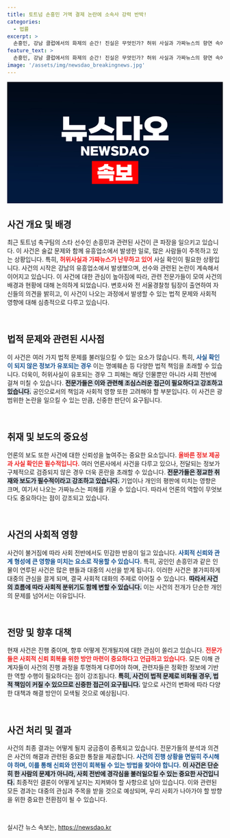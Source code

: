 ```yaml
---
title: 토트넘 손흥민 거액 결제 논란에 소속사 강력 반박!
categories:
  - 법률
excerpt: >
  손흥민, 강남 클럽에서의 화제의 순간! 진실은 무엇인가? 허위 사실과 가짜뉴스의 향연 속에서 밝혀진 사건의 전말을 지금 확인하세요!
feature_text: >
  손흥민, 강남 클럽에서의 화제의 순간! 진실은 무엇인가? 허위 사실과 가짜뉴스의 향연 속에서 밝혀진 사건의 전말을 지금 확인하세요!
image: '/assets/img/newsdao_breakingnews.jpg'
---
```


<p><img src="/assets/img/newsdao_breakingnews.jpg" alt="koreaapp 속보" /></p>

<h2 data-ke-size="size26">사건 개요 및 배경</h2>

<p data-ke-size="size16">최근 토트넘 축구팀의 스타 선수인 손흥민과 관련된 사건이 큰 파장을 일으키고 있습니다. 이 사건은 술값 문제와 함께 유흥업소에서 발생한 일로, 많은 사람들이 주목하고 있는 상황입니다. 특히, <b><span style="color: #ee2323;">허위사실과 가짜뉴스가 난무하고 있어</span></b> 사실 확인이 필요한 상황입니다. 사건의 시작은 강남의 유흥업소에서 발생했으며, 선수와 관련된 논란이 계속해서 이어지고 있습니다. 이 사건에 대한 관심이 높아짐에 따라, 관련 전문가들이 모여 사건의 배경과 현황에 대해 논의하게 되었습니다. 변호사와 전 서울경찰청 팀장이 출연하여 자신들의 의견을 밝히고, 이 사건이 나오는 과정에서 발생할 수 있는 법적 문제와 사회적 영향에 대해 심층적으로 다루고 있습니다.</p>

<p data-ke-size="size16">&nbsp;</p>

<h2 data-ke-size="size26">법적 문제와 관련된 시사점</h2>

<p data-ke-size="size16">이 사건은 여러 가지 법적 문제를 불러일으킬 수 있는 요소가 많습니다. 특히, <b><span style="color: #1a5490;">사실 확인이 되지 않은 정보가 유포되는 경우</span></b> 이는 명예훼손 등 다양한 법적 책임을 초래할 수 있습니다. 더욱이, 허위사실이 유포되는 경우 그 피해는 해당 인물뿐만 아니라 사회 전반에 걸쳐 미칠 수 있습니다. <b><span style="background-color: #21538527;">전문가들은 이와 관련해 조심스러운 접근이 필요하다고 강조하고 있습니다.</span></b> 공인으로서의 책임과 사회적 영향 또한 고려해야 할 부분입니다. 이 사건은 광범위한 논란을 일으킬 수 있는 만큼, 신중한 판단이 요구됩니다.</p>

<p data-ke-size="size16">&nbsp;</p>

<h2 data-ke-size="size26">취재 및 보도의 중요성</h2>

<p data-ke-size="size16">언론의 보도 또한 사건에 대한 신뢰성을 높여주는 중요한 요소입니다. <b><span style="color: #ee2323;">올바른 정보 제공과 사실 확인은 필수적입니다.</span></b> 여러 언론사에서 사건을 다루고 있으나, 전달되는 정보가 구체적으로 검증되지 않은 경우 더욱 혼란을 초래할 수 있습니다. <b><span style="background-color: #21538527;">전문가들은 정교한 취재와 보도가 필수적이라고 강조하고 있습니다.</span></b> 기업이나 개인의 평판에 미치는 영향은 크며, 여기서 나오는 가짜뉴스는 피해를 키울 수 있습니다. 따라서 언론의 역할이 무엇보다도 중요하다는 점이 강조되고 있습니다.</p>

<p data-ke-size="size16">&nbsp;</p>

<h2 data-ke-size="size26">사건의 사회적 영향</h2>

<p data-ke-size="size16">사건이 불거짐에 따라 사회 전반에서도 민감한 반응이 일고 있습니다. <b><span style="color: #1a5490;">사회적 신뢰와 관계 형성에 큰 영향을 미치는 요소로 작용할 수 있습니다.</span></b> 특히, 공인인 손흥민과 같은 인물이 연루된 사건은 많은 팬들과 대중의 시선을 받게 됩니다. 이러한 사건은 불가피하게 대중의 관심을 끌게 되며, 결국 사회적 대화의 주제로 이어질 수 있습니다. <b><span style="background-color: #21538527;">따라서 사건의 흐름에 따라 사회적 분위기도 함께 변할 수 있습니다.</span></b> 이는 사건의 전개가 단순한 개인의 문제를 넘어서는 이유입니다.</p>

<p data-ke-size="size16">&nbsp;</p>

<h2 data-ke-size="size26">전망 및 향후 대책</h2>

<p data-ke-size="size16">현재 사건은 진행 중이며, 향후 어떻게 전개될지에 대한 관심이 쏠리고 있습니다. <b><span style="color: #ee2323;">전문가들은 사회적 신뢰 회복을 위한 방안 마련이 중요하다고 언급하고 있습니다.</span></b> 모든 이해 관계자들이 사건의 진행 과정을 투명하게 다루어야 하며, 관련자들은 정확한 정보에 기반한 역할 수행이 필요하다는 점이 강조됩니다. <b><span style="background-color: #21538527;">특히, 사건이 법적 문제로 비화될 경우, 법적 책임이 커질 수 있으므로 신중한 접근이 요구됩니다.</span></b> 앞으로 사건의 변화에 따라 다양한 대책과 해결 방안이 모색될 것으로 예상됩니다.</p>

<p data-ke-size="size16">&nbsp;</p>

<h2 data-ke-size="size26">사건 처리 및 결과</h2>

<p data-ke-size="size16">사건의 최종 결과는 어떻게 될지 궁금증이 증폭되고 있습니다. 전문가들의 분석과 의견은 사건의 해결과 관련된 중요한 통찰을 제공합니다. <b><span style="color: #1a5490;">사건의 진행 상황을 면밀히 주시해야 하며, 이를 통해 신뢰와 안전이 회복될 수 있는 방법을 찾아야 합니다.</span></b> <b><span style="background-color: #21538527;">이 사건은 단순히 한 사람의 문제가 아니라, 사회 전반에 경각심을 불러일으킬 수 있는 중요한 사건입니다.</span></b> 최종적인 결론이 어떻게 날지는 지켜봐야 할 사항으로 남아 있습니다. 이와 관련된 모든 경과는 대중의 관심과 주목을 받을 것으로 예상되며, 우리 사회가 나아가야 할 방향을 위한 중요한 전환점이 될 수 있습니다.</p>

<p data-ke-size="size16">&nbsp;</p>
실시간 뉴스 속보는, <a href="https://newsdao.kr" rel="dofollow">https://newsdao.kr</a>


